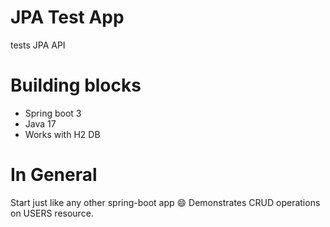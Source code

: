 # JPA Test App

tests JPA API

# Building blocks

- Spring boot 3
- Java 17
- Works with H2 DB

# In General
Start just like any other spring-boot app 😄
Demonstrates CRUD operations on USERS resource.
